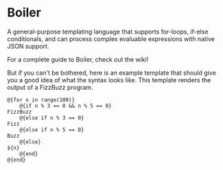 # Boiler

A general-purpose templating language that supports for-loops, if-else conditionals, and can process complex evaluable expressions with native JSON support.

For a complete guide to Boiler, check out the wiki!

But if you can't be bothered, here is an example template that should give you a good idea of what the syntax looks like.  This template renders the output of a FizzBuzz program.

```
@{for n in range(100)}
    @{if n % 3 == 0 && n % 5 == 0}
FizzBuzz
    @{else if n % 3 == 0}
Fizz
    @{else if n % 5 == 0}
Buzz
    @{else}
${n}
    @{end}
@{end}
```
